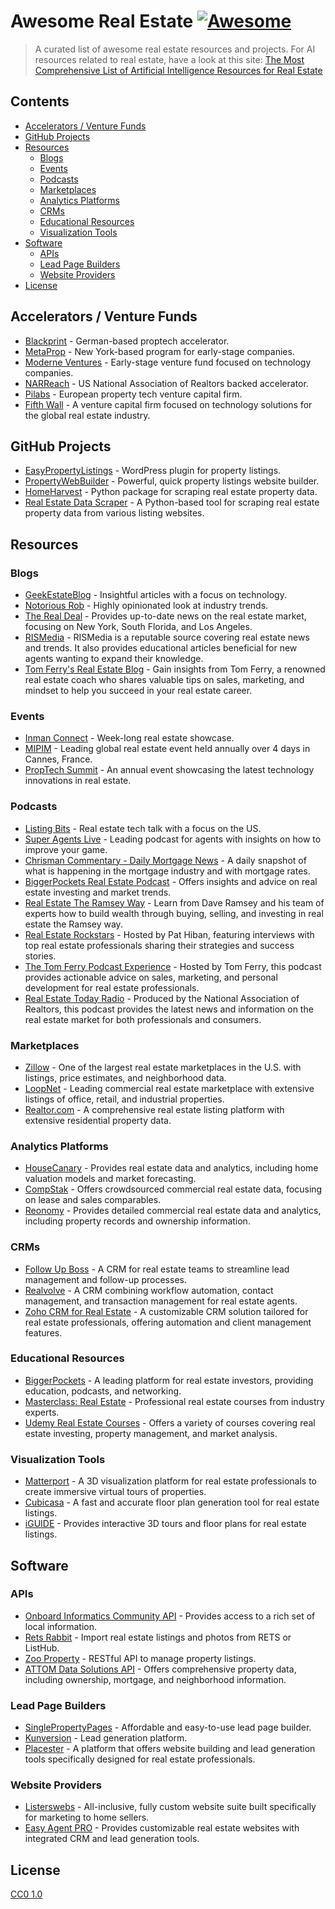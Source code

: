 # Awesome Real Estate [![Awesome](https://cdn.rawgit.com/sindresorhus/awesome/d7305f38d29fed78fa85652e3a63e154dd8e8829/media/badge.svg)](https://github.com/sindresorhus/awesome)

> A curated list of awesome real estate resources and projects.
> For AI resources related to real estate, have a look at this site: [The Most Comprehensive List of Artificial Intelligence Resources for Real Estate](https://www.propertyaitools.com)

## Contents

- [Accelerators / Venture Funds](#accelerators--venture-funds)
- [GitHub Projects](#github-projects)
- [Resources](#resources)
  - [Blogs](#blogs)
  - [Events](#events)
  - [Podcasts](#podcasts)
  - [Marketplaces](#marketplaces)
  - [Analytics Platforms](#analytics-platforms)
  - [CRMs](#crms)
  - [Educational Resources](#educational-resources)
  - [Visualization Tools](#visualization-tools)
- [Software](#software)
  - [APIs](#apis)
  - [Lead Page Builders](#lead-page-builders)
  - [Website Providers](#website-providers)
- [License](#license)

## Accelerators / Venture Funds

- [Blackprint](http://www.blackprintbooster.vc) - German-based proptech accelerator.
- [MetaProp](http://www.metaprop.org/) - New York-based program for early-stage companies.
- [Moderne Ventures](https://www.moderneventures.com/) - Early-stage venture fund focused on technology companies.
- [NARReach](http://www.narreach.com/) - US National Association of Realtors backed accelerator.
- [Pilabs](http://pilabs.co.uk/) - European property tech venture capital firm.
- [Fifth Wall](https://fifthwall.com/) - A venture capital firm focused on technology solutions for the global real estate industry.

## GitHub Projects

- [EasyPropertyListings](https://github.com/easypropertylistings/Easy-Property-Listings) - WordPress plugin for property listings.
- [PropertyWebBuilder](https://github.com/etewiah/property_web_builder) - Powerful, quick property listings website builder.
- [HomeHarvest](https://github.com/Bunsly/HomeHarvest) - Python package for scraping real estate property data.
- [Real Estate Data Scraper](https://github.com/oxylabs/scraping-real-estate-data-with-python) - A Python-based tool for scraping real estate property data from various listing websites.

## Resources

### Blogs

- [GeekEstateBlog](http://geekestateblog.com/) - Insightful articles with a focus on technology.
- [Notorious Rob](http://www.notorious-rob.com/) - Highly opinionated look at industry trends.
- [The Real Deal](https://therealdeal.com/) - Provides up-to-date news on the real estate market, focusing on New York, South Florida, and Los Angeles.
- [RISMedia](https://blog.rismedia.com/) - RISMedia is a reputable source covering real estate news and trends. It also provides educational articles beneficial for new agents wanting to expand their knowledge.
- [Tom Ferry's Real Estate Blog](https://blog.tomferry.com/) - Gain insights from Tom Ferry, a renowned real estate coach who shares valuable tips on sales, marketing, and mindset to help you succeed in your real estate career.

### Events

- [Inman Connect](https://www.inman.com/event/icsf17/) - Week-long real estate showcase.
- [MIPIM](http://www.mipim.com/) - Leading global real estate event held annually over 4 days in Cannes, France.
- [PropTech Summit](https://proptechsummit.com/) - An annual event showcasing the latest technology innovations in real estate.

### Podcasts

- [Listing Bits](http://listingbits.libsyn.com) - Real estate tech talk with a focus on the US.
- [Super Agents Live](https://player.fm/series/super-agents-live-real-estate-coaching) - Leading podcast for agents with insights on how to improve your game.
- [Chrisman Commentary - Daily Mortgage News](https://open.spotify.com/show/3XsABmcuSD7vdYjfE8QlyO) - A daily snapshot of what is happening in the mortgage industry and with mortgage rates.
- [BiggerPockets Real Estate Podcast](https://www.biggerpockets.com/podcast) - Offers insights and advice on real estate investing and market trends.
- [Real Estate The Ramsey Way](https://www.ramseysolutions.com/shows/real-estate-the-ramsey-way) - Learn from Dave Ramsey and his team of experts how to build wealth through buying, selling, and investing in real estate the Ramsey way.
- [Real Estate Rockstars](https://hibandigital.com/shows/) - Hosted by Pat Hiban, featuring interviews with top real estate professionals sharing their strategies and success stories.
- [The Tom Ferry Podcast Experience](https://www.tomferry.com/podcast/) - Hosted by Tom Ferry, this podcast provides actionable advice on sales, marketing, and personal development for real estate professionals.
- [Real Estate Today Radio](https://www.realtor.com/news/real-estate-news/real-estate-today-radio/) - Produced by the National Association of Realtors, this podcast provides the latest news and information on the real estate market for both professionals and consumers.

### Marketplaces

- [Zillow](https://www.zillow.com/) - One of the largest real estate marketplaces in the U.S. with listings, price estimates, and neighborhood data.
- [LoopNet](https://www.loopnet.com/) - Leading commercial real estate marketplace with extensive listings of office, retail, and industrial properties.
- [Realtor.com](https://www.realtor.com/) - A comprehensive real estate listing platform with extensive residential property data.

### Analytics Platforms

- [HouseCanary](https://www.housecanary.com/) - Provides real estate data and analytics, including home valuation models and market forecasting.
- [CompStak](https://www.compstak.com/) - Offers crowdsourced commercial real estate data, focusing on lease and sales comparables.
- [Reonomy](https://www.reonomy.com/) - Provides detailed commercial real estate data and analytics, including property records and ownership information.

### CRMs

- [Follow Up Boss](https://www.followupboss.com/) - A CRM for real estate teams to streamline lead management and follow-up processes.
- [Realvolve](https://www.realvolve.com/) - A CRM combining workflow automation, contact management, and transaction management for real estate agents.
- [Zoho CRM for Real Estate](https://www.zoho.com/crm/solutions/real-estate/) - A customizable CRM solution tailored for real estate professionals, offering automation and client management features.

### Educational Resources

- [BiggerPockets](https://www.biggerpockets.com/) - A leading platform for real estate investors, providing education, podcasts, and networking.
- [Masterclass: Real Estate](https://www.masterclass.com/) - Professional real estate courses from industry experts.
- [Udemy Real Estate Courses](https://www.udemy.com/topic/real-estate/) - Offers a variety of courses covering real estate investing, property management, and market analysis.

### Visualization Tools

- [Matterport](https://www.matterport.com/) - A 3D visualization platform for real estate professionals to create immersive virtual tours of properties.
- [Cubicasa](https://www.cubicasa.com/) - A fast and accurate floor plan generation tool for real estate listings.
- [iGUIDE](https://goiguide.com/) - Provides interactive 3D tours and floor plans for real estate listings.

## Software

### APIs

- [Onboard Informatics Community API](https://developer.onboard-apis.com/products/Community-API) - Provides access to a rich set of local information.
- [Rets Rabbit](http://www.retsrabbit.com) - Import real estate listings and photos from RETS or ListHub.
- [Zoo Property](http://www.zooproperty.com/api/) - RESTful API to manage property listings.
- [ATTOM Data Solutions API](https://www.attomdata.com/solutions/property-data-api/) - Offers comprehensive property data, including ownership, mortgage, and neighborhood information.

### Lead Page Builders

- [SinglePropertyPages](https://singlepropertypages.com) - Affordable and easy-to-use lead page builder.
- [Kunversion](https://kunversion.com) - Lead generation platform.
- [Placester](https://www.placester.com/) - A platform that offers website building and lead generation tools specifically designed for real estate professionals.

### Website Providers

- [Listerswebs](https://listerswebs.com) - All-inclusive, fully custom website suite built specifically for marketing to home sellers.
- [Easy Agent PRO](https://www.easyagentpro.com/) - Provides customizable real estate websites with integrated CRM and lead generation tools.

## License

[CC0 1.0](https://creativecommons.org/publicdomain/zero/1.0/)
